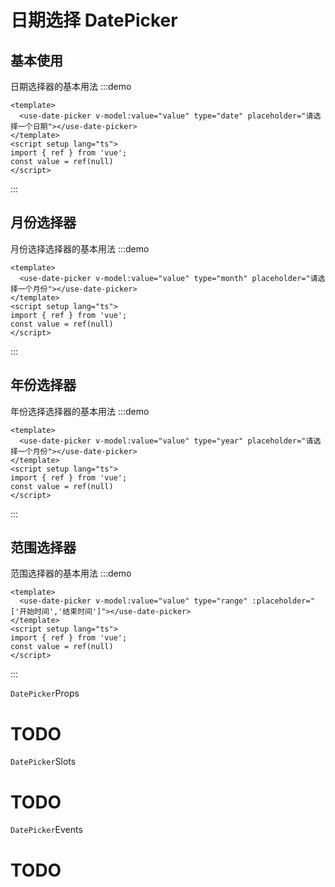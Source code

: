 <h1>日期选择 DatePicker</h1>

<h2>基本使用</h2>

日期选择器的基本用法
:::demo 

```vue
<template>
  <use-date-picker v-model:value="value" type="date" placeholder="请选择一个日期"></use-date-picker>
</template>
<script setup lang="ts">
import { ref } from 'vue';
const value = ref(null)
</script>
```
:::

<h2>月份选择器</h2>

月份选择选择器的基本用法
:::demo 

```vue
<template>
  <use-date-picker v-model:value="value" type="month" placeholder="请选择一个月份"></use-date-picker>
</template>
<script setup lang="ts">
import { ref } from 'vue';
const value = ref(null)
</script>
```
:::


<h2>年份选择器</h2>

年份选择选择器的基本用法
:::demo 

```vue
<template>
  <use-date-picker v-model:value="value" type="year" placeholder="请选择一个月份"></use-date-picker>
</template>
<script setup lang="ts">
import { ref } from 'vue';
const value = ref(null)
</script>
```
:::


<h2>范围选择器</h2>

范围选择器的基本用法
:::demo 

```vue
<template>
  <use-date-picker v-model:value="value" type="range" :placeholder="['开始时间','结束时间']"></use-date-picker>
</template>
<script setup lang="ts">
import { ref } from 'vue';
const value = ref(null)
</script>
```
:::


`DatePicker`Props

<h1>TODO</h1>


`DatePicker`Slots

<h1>TODO</h1>

`DatePicker`Events

<h1>TODO</h1>

